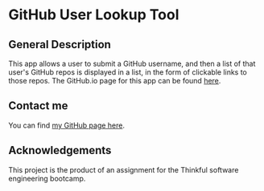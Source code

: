 # GitHub User Lookup Tool

## General Description
This app allows a user to submit a GitHub username, and then a list of that user's GitHub repos is displayed in a list, in the form of clickable links to those repos. The GitHub.io page for this app can be found [here](https://sam1cutler.github.io/GitHubUserLookupTool/).

## Contact me
You can find [my GitHub page here](https://github.com/sam1cutler).

## Acknowledgements
This project is the product of an assignment for the Thinkful software engineering bootcamp. 

